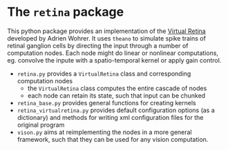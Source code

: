 # The `retina` package

This python package provides an implementation of the [Virtual Retina](http://www-sop.inria.fr/neuromathcomp/public/software/virtualretina/) developed by Adrien Wohrer. It uses `theano` to simulate spike trains of retinal ganglion cells by directing the input through a number of computation nodes. Each node might do linear or nonlinear computations, eg. convolve the inpute with a spatio-temporal kernel or apply gain control.

 * `retina.py` provides a `VirtualRetina` class and corresponding computation nodes
     - the `VirtualRetina` class computes the entire cascade of nodes
     - each node can retain its state, such that input can be chunked
 * `retina_base.py` provides general functions for creating kernels
 * `retina_virtualretina.py` provides default configuration options (as a dictionary) and methods for writing xml configuration files for the original program
 * `vison.py` aims at reimplementing the nodes in a more general framework, such that they can be used for any vision computation.


